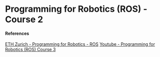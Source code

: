 # Programming for Robotics (ROS) - Course 2

#### References
[ETH Zurich - Programming for Robotics - ROS](http://www.rsl.ethz.ch/education-students/lectures/ros.html)
[Youtube - Programming for Robotics (ROS) Course 3](https://www.youtube.com/watch?v=_GgHFuib_LU&list=PLE-BQwvVGf8HOvwXPgtDfWoxd4Cc6ghiP&index=3)
